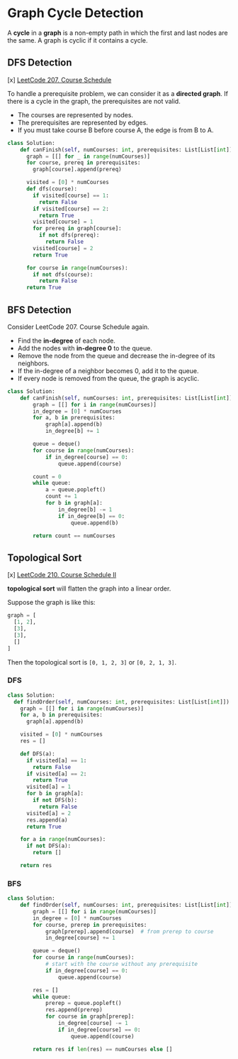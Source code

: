 # Graph Cycle Detection

A **cycle** in a **graph** is a non-empty path in which the first and last nodes are the same. A graph is cyclic if it contains a cycle.

## DFS Detection

[x] [LeetCode 207. Course Schedule](../0207-course-schedule/0207-course-schedule.py)

To handle a prerequisite problem, we can consider it as a **directed graph**. If there is a cycle in the graph, the prerequisites are not valid.

- The courses are represented by nodes.
- The prerequisites are represented by edges.
- If you must take course B before course A, the edge is from B to A.

```python
class Solution:
    def canFinish(self, numCourses: int, prerequisites: List[List[int]]) -> bool:
      graph = [[] for _ in range(numCourses)]
      for course, prereq in prerequisites:
        graph[course].append(prereq)

      visited = [0] * numCourses
      def dfs(course):
        if visited[course] == 1:
          return False
        if visited[course] == 2:
          return True
        visited[course] = 1
        for prereq in graph[course]:
          if not dfs(prereq):
            return False
        visited[course] = 2
        return True

      for course in range(numCourses):
        if not dfs(course):
          return False
      return True

```

## BFS Detection

Consider LeetCode 207. Course Schedule again.

- Find the **in-degree** of each node.
- Add the nodes with **in-degree 0** to the queue.
- Remove the node from the queue and decrease the in-degree of its neighbors.
- If the in-degree of a neighbor becomes 0, add it to the queue.
- If every node is removed from the queue, the graph is acyclic.

```python
class Solution:
    def canFinish(self, numCourses: int, prerequisites: List[List[int]]) -> bool:
        graph = [[] for i in range(numCourses)]
        in_degree = [0] * numCourses
        for a, b in prerequisites:
            graph[a].append(b)
            in_degree[b] += 1

        queue = deque()
        for course in range(numCourses):
            if in_degree[course] == 0:
                queue.append(course)

        count = 0
        while queue:
            a = queue.popleft()
            count += 1
            for b in graph[a]:
                in_degree[b] -= 1
                if in_degree[b] == 0:
                    queue.append(b)

        return count == numCourses
```

## Topological Sort

[x] [LeetCode 210. Course Schedule II](../0210-course-schedule-ii/0210-course-schedule-ii.py)

**topological sort** will flatten the graph into a linear order.

Suppose the graph is like this:

```python
graph = [
  [1, 2],
  [3],
  [3],
  []
]
```

Then the topological sort is `[0, 1, 2, 3]` or `[0, 2, 1, 3]`.

### DFS

```python
class Solution:
  def findOrder(self, numCourses: int, prerequisites: List[List[int]]) -> List[int]:
    graph = [[] for i in range(numCourses)]
    for a, b in prerequisites:
      graph[a].append(b)

    visited = [0] * numCourses
    res = []

    def DFS(a):
      if visited[a] == 1:
        return False
      if visited[a] == 2:
        return True
      visited[a] = 1
      for b in graph[a]:
        if not DFS(b):
          return False
      visited[a] = 2
      res.append(a)
      return True

    for a in range(numCourses):
      if not DFS(a):
        return []

    return res
```

### BFS

```python
class Solution:
    def findOrder(self, numCourses: int, prerequisites: List[List[int]]) -> List[int]:
        graph = [[] for i in range(numCourses)]
        in_degree = [0] * numCourses
        for course, prerep in prerequisites:
            graph[prerep].append(course)  # from prerep to course
            in_degree[course] += 1

        queue = deque()
        for course in range(numCourses):
            # start with the course without any prerequisite
            if in_degree[course] == 0:
                queue.append(course)

        res = []
        while queue:
            prerep = queue.popleft()
            res.append(prerep)
            for course in graph[prerep]:
                in_degree[course] -= 1
                if in_degree[course] == 0:
                    queue.append(course)

        return res if len(res) == numCourses else []
```
